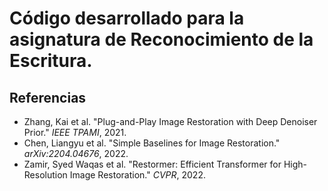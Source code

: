 # Código desarrollado para la asignatura de Reconocimiento de la Escritura. 

## Referencias

- Zhang, Kai et al. "Plug-and-Play Image Restoration with Deep Denoiser Prior." *IEEE TPAMI*, 2021.
- Chen, Liangyu et al. "Simple Baselines for Image Restoration." *arXiv:2204.04676*, 2022.
- Zamir, Syed Waqas et al. "Restormer: Efficient Transformer for High-Resolution Image Restoration." *CVPR*, 2022.


 
 
